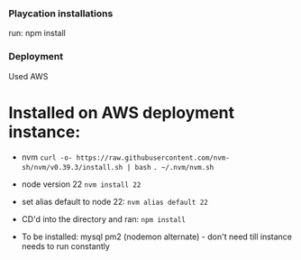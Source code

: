 ### Playcation installations

run: npm install

### Deployment

Used AWS

# Installed on AWS deployment instance:

- nvm
  `curl -o- https://raw.githubusercontent.com/nvm-sh/nvm/v0.39.3/install.sh | bash`
  `. ~/.nvm/nvm.sh`

- node version 22
  `nvm install 22`
- set alias default to node 22:
  `nvm alias default 22`

- CD'd into the directory and ran:
  `npm install`

- To be installed:
  mysql
  pm2 (nodemon alternate) - don't need till instance needs to run constantly
